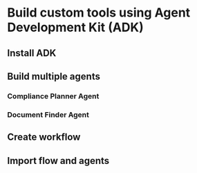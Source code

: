 # Build custom tools using Agent Development Kit (ADK)

## Install ADK

## Build multiple agents

### Compliance Planner Agent

### Document Finder Agent

## Create workflow

## Import flow and agents 

